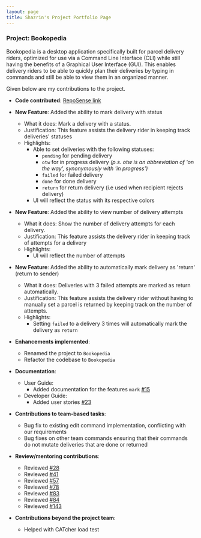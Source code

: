 ```yaml
---
layout: page
title: Shazrin's Project Portfolio Page
---
```


### Project: Bookopedia

Bookopedia is a desktop application specifically built for parcel delivery riders, optimized for use via a Command Line Interface (CLI) while still having the benefits of a Graphical User Interface (GUI). This enables delivery riders to be able to quickly plan their deliveries by typing in commands and still be able to view them in an organized manner.

Given below are my contributions to the project.

* **Code contributed**: [RepoSense link](https://nus-cs2103-ay2223s2.github.io/tp-dashboard/?search=shazxrin&breakdown=true)

* **New Feature**: Added the ability to mark delivery with status
  * What it does: Mark a delivery with a status.
  * Justification: This feature assists the delivery rider in keeping track deliveries' statuses 
  * Highlights: 
    * Able to set deliveries with the following statuses:
      * `pending` for pending delivery
      * `otw` for in progress delivery _(p.s. otw is an abbreviation of 'on the way', synonymously with 'in progress')_
      * `failed` for failed delivery
      * `done` for done delivery
      * `return` for return delivery (i.e used when recipient rejects delivery)
    * UI will reflect the status with its respective colors

* **New Feature**: Added the ability to view number of delivery attempts
  * What it does: Show the number of delivery attempts for each delivery.
  * Justification: This feature assists the delivery rider in keeping track of attempts for a delivery
  * Highlights:
    * UI will reflect the number of attempts

* **New Feature**: Added the ability to automatically mark delivery as 'return' (return to sender)
  * What it does: Deliveries with 3 failed attempts are marked as return automatically.
  * Justification: This feature assists the delivery rider without having to manually set a parcel is returned by keeping track on the number of attempts.
  * Highlights:
    * Setting `failed` to a delivery 3 times will automatically mark the delivery as `return`

* **Enhancements implemented**:
  * Renamed the project to `Bookopedia`
  * Refactor the codebase to `Bookopedia`

* **Documentation**:
  * User Guide:
    * Added documentation for the features `mark` [#15](https://github.com/AY2223S2-CS2103-W16-1/tp/issues/15)
  * Developer Guide:
    * Added user stories [#23](https://github.com/AY2223S2-CS2103-W16-1/tp/issues/23)

* **Contributions to team-based tasks**:
  * Bug fix to existing edit command implementation, conflicting with our requirements
  * Bug fixes on other team commands ensuring that their commands do not mutate deliveries that are done or returned

* **Review/mentoring contributions**:
  * Reviewed [#28](https://github.com/AY2223S2-CS2103-W16-1/tp/issues/28)
  * Reviewed [#41](https://github.com/AY2223S2-CS2103-W16-1/tp/issues/41)
  * Reviewed [#57](https://github.com/AY2223S2-CS2103-W16-1/tp/issues/57)
  * Reviewed [#78](https://github.com/AY2223S2-CS2103-W16-1/tp/issues/78)
  * Reviewed [#83](https://github.com/AY2223S2-CS2103-W16-1/tp/issues/83)
  * Reviewed [#84](https://github.com/AY2223S2-CS2103-W16-1/tp/issues/84)
  * Reviewed [#143](https://github.com/AY2223S2-CS2103-W16-1/tp/issues/143)

* **Contributions beyond the project team**:
  * Helped with CATcher load test


